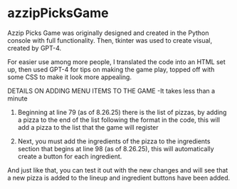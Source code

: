 # azzipPicksGame

Azzip Picks Game was originally designed and created in the Python console with full functionality. Then, tkinter was used to create visual, created by GPT-4.

For easier use among more people, I translated the code into an HTML set up, then used GPT-4 for tips on making the game play, topped off with some CSS to make it look more appealing.

DETAILS ON ADDING MENU ITEMS TO THE GAME
-It takes less than a minute

1. Beginning at line 79 (as of 8.26.25) there is the list of pizzas, by adding a pizza to the end of the list following the format in the code, this will add a pizza to the list that the game will register

2. Next, you must add the ingredients of the pizza to the ingredients section that begins at line 98 (as of 8.26.25), this will automatically create a button for each ingredient.

And just like that, you can test it out with the new changes and will see that a new pizza is added to the lineup and ingredient buttons have been added. 

